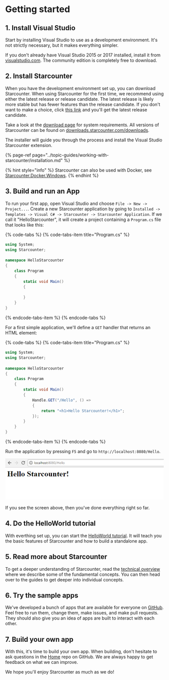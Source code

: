 # Getting started

## 1. Install Visual Studio

Start by installing Visual Studio to use as a development environment. It's not strictly necessary, but it makes everything simpler.

If you don't already have Visual Studio 2015 or 2017 installed, install it from [visualstudio.com](https://www.visualstudio.com/downloads/). The community edition is completely free to download.

## 2. Install Starcounter

When you have the development environment set up, you can download Starcounter. When using Starcounter for the first time, we recommend using either the latest release or release candidate. The latest release is likely more stable but has fewer features than the release candidate. If you don't want to make a choice, click [this link](http://downloads.starcounter.com/download/Starcounter/RC/latest) and you'll get the latest release candidate.

Take a look at the [download page](https://starcounter.io/download/) for system requirements. All versions of Starcounter can be found on [downloads.starcounter.com/downloads](http://downloads.starcounter.com/download).

The installer will guide you through the process and install the Visual Studio Starcounter extension.

{% page-ref page="../topic-guides/working-with-starcounter/installation.md" %}

{% hint style="info" %}
Starcounter can also be used with Docker, see [Starcounter.Docker.Windows](https://github.com/Starcounter/Starcounter.Docker.Windows).
{% endhint %}

## 3. Build and run an App

To run your first app, open Visual Studio and choose `File -> New -> Project...`. Create a new Starcounter application by going to `Installed -> Templates -> Visual C# -> Starcounter -> Starcounter Application`. If we call it "HelloStarcounter", it will create a project containing a `Program.cs` file that looks like this:

{% code-tabs %}
{% code-tabs-item title="Program.cs" %}
```csharp
using System;
using Starcounter;

namespace HelloStarcounter
{
    class Program
    {
        static void Main()
        {

        }
    }
}
```
{% endcode-tabs-item %}
{% endcode-tabs %}

For a first simple application, we'll define a `GET` handler that returns an HTML element:

{% code-tabs %}
{% code-tabs-item title="Program.cs" %}
```csharp
using System;
using Starcounter;

namespace HelloStarcounter
{
    class Program
    {
        static void Main()
        {
            Handle.GET("/Hello", () =>
            {
                return "<h1>Hello Starcounter!</h1>";
            });
        }
    }
}
```
{% endcode-tabs-item %}
{% endcode-tabs %}

Run the application by pressing `F5` and go to `http://localhost:8080/Hello`.

![](../.gitbook/assets/hellostarcounter.PNG)

If you see the screen above, then you've done everything right so far.

## 4. Do the HelloWorld tutorial

With everthing set up, you can start the [HelloWorld tutorial](hello-world-tutorial/). It will teach you the basic features of Starcounter and how to build a standalone app.

## 5. Read more about Starcounter

To get a deeper understanding of Starcounter, read the [technical overview](https://drive.google.com/file/d/0B7ErcI3u1ERkd0lWaEdBc3QxcnJhX2FnYWwwSVFFWjF3ZkdJ/view?usp=sharing) where we describe some of the fundamental concepts. You can then head over to the guides to get deeper into individual concepts.

## 6. Try the sample apps

We've developed a bunch of apps that are available for everyone on [GitHub](https://github.com/search?q=topic%3Aapp+org%3AStarcounter&type=Repositories). Feel free to run them, change them, make issues, and make pull requests. They should also give you an idea of apps are built to interact with each other.

## 7. Build your own app

With this, it's time to build your own app. When building, don't hesitate to ask questions in the [Home](https://github.com/Starcounter/Home/issues) repo on GitHub. We are always happy to get feedback on what we can improve.

We hope you'll enjoy Starcounter as much as we do!

